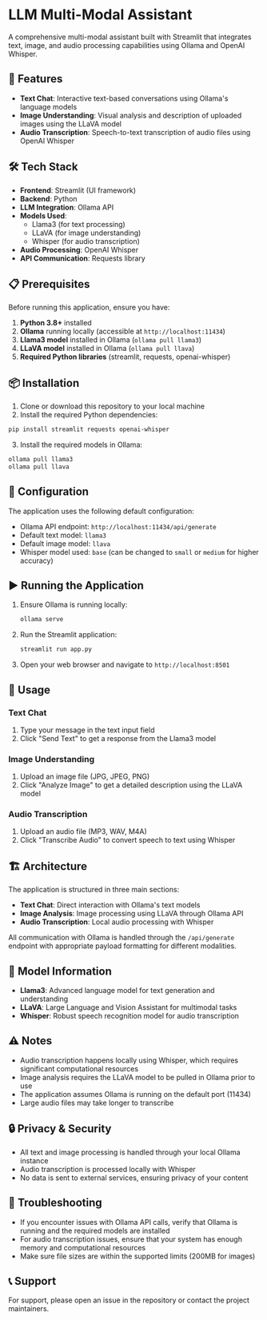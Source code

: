 # LLM Multi-Modal Assistant

A comprehensive multi-modal assistant built with Streamlit that integrates text, image, and audio processing capabilities using Ollama and OpenAI Whisper.

## 🚀 Features

- **Text Chat**: Interactive text-based conversations using Ollama's language models
- **Image Understanding**: Visual analysis and description of uploaded images using the LLaVA model
- **Audio Transcription**: Speech-to-text transcription of audio files using OpenAI Whisper

## 🛠️ Tech Stack

- **Frontend**: Streamlit (UI framework)
- **Backend**: Python
- **LLM Integration**: Ollama API
- **Models Used**:
  - Llama3 (for text processing)
  - LLaVA (for image understanding)
  - Whisper (for audio transcription)
- **Audio Processing**: OpenAI Whisper
- **API Communication**: Requests library

## 📋 Prerequisites

Before running this application, ensure you have:

1. **Python 3.8+** installed
2. **Ollama** running locally (accessible at `http://localhost:11434`)
3. **Llama3 model** installed in Ollama (`ollama pull llama3`)
4. **LLaVA model** installed in Ollama (`ollama pull llava`)
5. **Required Python libraries** (streamlit, requests, openai-whisper)

## 📦 Installation

1. Clone or download this repository to your local machine
2. Install the required Python dependencies:

```bash
pip install streamlit requests openai-whisper
```

3. Install the required models in Ollama:

```bash
ollama pull llama3
ollama pull llava
```

## 🔧 Configuration

The application uses the following default configuration:

- Ollama API endpoint: `http://localhost:11434/api/generate`
- Default text model: `llama3`
- Default image model: `llava`
- Whisper model used: `base` (can be changed to `small` or `medium` for higher accuracy)

## ▶️ Running the Application

1. Ensure Ollama is running locally:
   ```bash
   ollama serve
   ```

2. Run the Streamlit application:
   ```bash
   streamlit run app.py
   ```

3. Open your web browser and navigate to `http://localhost:8501`

## 📖 Usage

### Text Chat
1. Type your message in the text input field
2. Click "Send Text" to get a response from the Llama3 model

### Image Understanding
1. Upload an image file (JPG, JPEG, PNG)
2. Click "Analyze Image" to get a detailed description using the LLaVA model

### Audio Transcription
1. Upload an audio file (MP3, WAV, M4A)
2. Click "Transcribe Audio" to convert speech to text using Whisper

## 🏗️ Architecture

The application is structured in three main sections:
- **Text Chat**: Direct interaction with Ollama's text models
- **Image Analysis**: Image processing using LLaVA through Ollama API
- **Audio Transcription**: Local audio processing with Whisper

All communication with Ollama is handled through the `/api/generate` endpoint with appropriate payload formatting for different modalities.

## 🤖 Model Information

- **Llama3**: Advanced language model for text generation and understanding
- **LLaVA**: Large Language and Vision Assistant for multimodal tasks
- **Whisper**: Robust speech recognition model for audio transcription

## ⚠️ Notes

- Audio transcription happens locally using Whisper, which requires significant computational resources
- Image analysis requires the LLaVA model to be pulled in Ollama prior to use
- The application assumes Ollama is running on the default port (11434)
- Large audio files may take longer to transcribe

## 🔒 Privacy & Security

- All text and image processing is handled through your local Ollama instance
- Audio transcription is processed locally with Whisper
- No data is sent to external services, ensuring privacy of your content

## 🐛 Troubleshooting

- If you encounter issues with Ollama API calls, verify that Ollama is running and the required models are installed
- For audio transcription issues, ensure that your system has enough memory and computational resources
- Make sure file sizes are within the supported limits (200MB for images)

## 📞 Support

For support, please open an issue in the repository or contact the project maintainers.